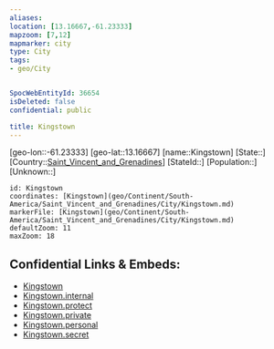 ```yaml
---
aliases: 
location: [13.16667,-61.23333]
mapzoom: [7,12] 
mapmarker: city 
type: City
tags:
- geo/City


SpocWebEntityId: 36654
isDeleted: false
confidential: public

title: Kingstown
---
```

[geo-lon::-61.23333]
[geo-lat::13.16667]
[name::Kingstown]
[State::]
[Country::[Saint_Vincent_and_Grenadines](geo/Continent/South-America/Saint_Vincent_and_Grenadines.md)]
[StateId::]
[Population::]
[Unknown::]


```leaflet
id: Kingstown
coordinates: [Kingstown](geo/Continent/South-America/Saint_Vincent_and_Grenadines/City/Kingstown.md)
markerFile: [Kingstown](geo/Continent/South-America/Saint_Vincent_and_Grenadines/City/Kingstown.md)
defaultZoom: 11 
maxZoom: 18
```


## Confidential Links & Embeds: 
- [Kingstown](../../../../../../_public/geo/Continent/South-America/Saint_Vincent_and_Grenadines/City/Kingstown.md) 
- [Kingstown.internal](../../../../../../_internal/geo/Continent/South-America/Saint_Vincent_and_Grenadines/City/Kingstown.internal.md) 
- [Kingstown.protect](../../../../../../_protect/geo/Continent/South-America/Saint_Vincent_and_Grenadines/City/Kingstown.protect.md) 
- [Kingstown.private](../../../../../../_private/geo/Continent/South-America/Saint_Vincent_and_Grenadines/City/Kingstown.private.md) 
- [Kingstown.personal](../../../../../../_personal/geo/Continent/South-America/Saint_Vincent_and_Grenadines/City/Kingstown.personal.md) 
- [Kingstown.secret](../../../../../../_secret/geo/Continent/South-America/Saint_Vincent_and_Grenadines/City/Kingstown.secret.md) 
